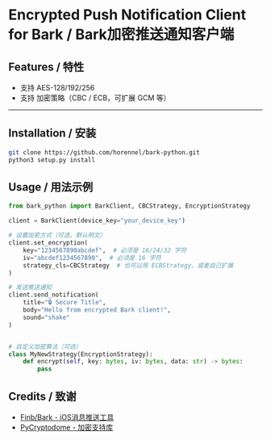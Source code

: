 # Encrypted Push Notification Client for Bark / Bark加密推送通知客户端

## Features / 特性

- 支持 AES-128/192/256
- 支持 加密策略（CBC / ECB，可扩展 GCM 等）

---

## Installation / 安装

```bash
git clone https://github.com/horennel/bark-python.git
python3 setup.py install
```

## Usage / 用法示例

```python
from bark_python import BarkClient, CBCStrategy, EncryptionStrategy

client = BarkClient(device_key="your_device_key")

# 设置加密方式（可选，默认明文）
client.set_encryption(
    key="1234567890abcdef",  # 必须是 16/24/32 字符
    iv="abcdef1234567890",  # 必须是 16 字符
    strategy_cls=CBCStrategy  # 也可以用 ECBStrategy，或者自己扩展
)

# 发送推送通知
client.send_notification(
    title="🔒 Secure Title",
    body="Hello from encrypted Bark client!",
    sound="shake"
)


# 自定义加密算法（可选）
class MyNewStrategy(EncryptionStrategy):
    def encrypt(self, key: bytes, iv: bytes, data: str) -> bytes:
        pass
```

## Credits / 致谢

- [Finb/Bark - iOS消息推送工具](https://github.com/Finb/Bark)
- [PyCryptodome - 加密支持库](https://github.com/Legrandin/pycryptodome)